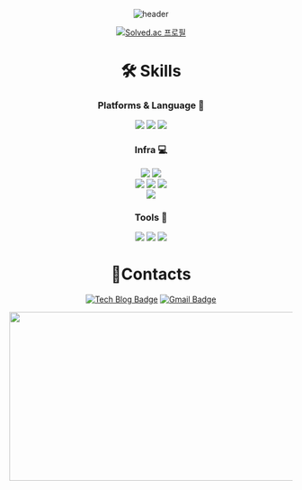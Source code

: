 <div align="center">
  
![header](https://capsule-render.vercel.app/api?type=waving&color=gradient&height=300&section=header&text=Minjae%20An&desc=Back-end%20developer&descSize=30&descAlign=65&fontSize=90&fontAlign=50&fontAlignY=45&animation=twinkling)
  
   [![Solved.ac
프로필](http://mazassumnida.wtf/api/v2/generate_badge?boj=mj3242)](https://solved.ac/mj3242)
 </div>
  
<div align="center">

  <h1>🛠 Skills</h1>
  <h3>Platforms & Language 🌱</h3>
  <img src="https://img.shields.io/badge/java-007396?style=for-the-badge&logo=openjdk&logoColor=white">
  <img src="https://img.shields.io/badge/spring-6DB33F?style=for-the-badge&logo=spring&logoColor=white">
  <img src="https://img.shields.io/badge/spring_boot-6DB33F?style=for-the-badge&logo=springboot&logoColor=white">
  
  <h3>Infra 💻</h3>
  <img src="https://img.shields.io/badge/mysql-4479A1?style=for-the-badge&logo=mysql&logoColor=white"> 
  <img src="https://img.shields.io/badge/mariaDB-003545?style=for-the-badge&logo=mariaDB&logoColor=white">
  <br>
  <img src="https://img.shields.io/badge/aws_ec2-FF9900?style=for-the-badge&logo=amazonec2&logoColor=white">
  <img src="https://img.shields.io/badge/aws_rds-527FFF?style=for-the-badge&logo=amazonRds&logoColor=white">
  <img src="https://img.shields.io/badge/aws_s3-569A31?style=for-the-badge&logo=amazonS3&logoColor=white">
  <br>
    <img src="https://img.shields.io/badge/github_actions-2088FF?style=for-the-badge&logo=githubActions&logoColor=white">


  <h3>Tools 🔩</h3>
    <img src="https://img.shields.io/badge/intellij_IDEA-000000?style=for-the-badge&logo=intellijIdea&logoColor=white">
    <img src="https://img.shields.io/badge/git-F05032?style=for-the-badge&logo=git&logoColor=white">
    <img src="https://img.shields.io/badge/github-181717?style=for-the-badge&logo=github&logoColor=white">

  <h1>📱Contacts</h1>
  
[![Tech Blog Badge](http://img.shields.io/badge/-Tech%20blog-20C997?style=flat-square&logo=velog&logoColor=white&link=https://velog.io/@mj3242)](https://velog.io/@mj3242/posts)
[![Gmail Badge](https://img.shields.io/badge/Naver%20mail-65C179?style=flat-square&logo=Gmail&logoColor=white&link=mailto:mj3242@naver.com)](mailto:mj3242@naver.com)

<a href="https://github.com/devxb/gitanimals">
<img
  src="https://render.gitanimals.org/farms/Minjae-An"
  width="600"
  height="300"
/>
</a>
</div>


  
